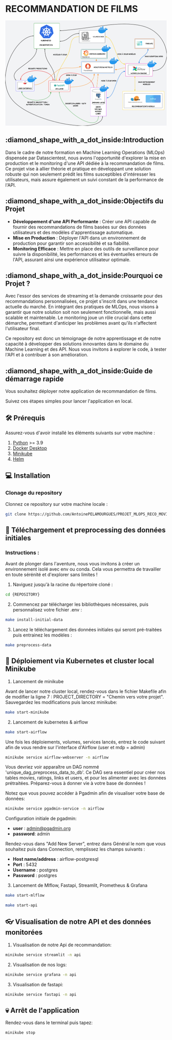 <h1>RECOMMANDATION DE FILMS</h1>

![Project Logo](reco_movies_project.jpeg)

<h2>:diamond_shape_with_a_dot_inside:Introduction</h2>
Dans le cadre de notre formation en Machine Learning Operations (MLOps) dispensée par Datascientest, nous avons l'opportunité d'explorer la mise en production et le monitoring d'une API dédiée à la recommandation de films. Ce projet vise à allier théorie et pratique en développant une solution robuste qui non seulement prédit les films susceptibles d'intéresser les utilisateurs, mais assure également un suivi constant de la performance de l'API.

<h2>:diamond_shape_with_a_dot_inside:Objectifs du Projet</h2>

- **Développement d'une API Performante** : Créer une API capable de fournir des recommandations de films basées sur des données utilisateurs et des modèles d'apprentissage automatique.
- **Mise en Production** : Déployer l'API dans un environnement de production pour garantir son accessibilité et sa fiabilité.
- **Monitoring Efficace** : Mettre en place des outils de surveillance pour suivre la disponibilité, les performances et les éventuelles erreurs de l'API, assurant ainsi une expérience utilisateur optimale.

<h2>:diamond_shape_with_a_dot_inside:Pourquoi ce Projet ?</h2>

Avec l'essor des services de streaming et la demande croissante pour des recommandations personnalisées, ce projet s'inscrit dans une tendance actuelle du marché. En intégrant des pratiques de MLOps, nous visons à garantir que notre solution soit non seulement fonctionnelle, mais aussi scalable et maintenable. Le monitoring joue un rôle crucial dans cette démarche, permettant d'anticiper les problèmes avant qu'ils n'affectent l'utilisateur final.

Ce repository est donc un témoignage de notre apprentissage et de notre capacité à développer des solutions innovantes dans le domaine du Machine Learning et des API. Nous vous invitons à explorer le code, à tester l'API et à contribuer à son amélioration.

<h2>:diamond_shape_with_a_dot_inside:Guide de démarrage rapide</h2>

Vous souhaitez déployer notre application de recommandation de films.

Suivez ces étapes simples pour lancer l'application en local.

## 🛠️ Prérequis

Assurez-vous d'avoir installé les éléments suivants sur votre machine :

1. [Python](https://www.python.org/) >= 3.9
2. [Docker Desktop](https://docs.docker.com/desktop/)
3. [Minikube](https://minikube.sigs.k8s.io/docs/start/)
4. [Helm](https://helm.sh/)

## :computer: Installation

### Clonage du repository

Clonnez ce repository sur votre machine locale :

```bash
git clone https://github.com/AntoinePELAMOURGUES/PROJET_MLOPS_RECO_MOVIES
```

## :wrench: Téléchargement et preprocessing des données initiales

### Instructions :

Avant de plonger dans l'aventure, nous vous invitons à créer un environnement isolé avec env ou conda. Cela vous permettra de travailler en toute sérénité et d'explorer sans limites !

1. Naviguez jusqu'à la racine du répertoire cloné :

```bash
cd {REPOSITORY}
```

2. Commencez par télécharger les bibliothèques nécessaires, puis personnalisez votre fichier .env :

```bash
make install-initial-data
```

3. Lancez le téléchargement des données initiales qui seront pré-traitées puis entrainez les modèles :

```bash
make preprocess-data
```

## 🚀 Déploiement via Kubernetes et cluster local Minikube

1. Lancement de minikube

Avant de lancer notre cluster local, rendez-vous dans le fichier Makefile afin de modifier la ligne 7 : PROJECT_DIRECTORY = "Chemin vers votre projet". Sauvegardez les modifications puis lancez minikube:

```bash
make start-minikube
```

2. Lancement de kubernetes & airflow

```bash
make start-airflow
```

Une fois les déploiements, volumes, services lancés, entrez le code suivant afin de vous rendre sur l'interface d'Airflow (user et mdp = admin)

```bash
minikube service airflow-webserver -n airflow
```

Vous devriez voir apparaître un DAG nommé 'unique_dag_preprocess_data_to_db'. Ce DAG sera essentiel pour créer nos tables movies, ratings, links et users, et pour les alimenter avec les données prétraitées. Préparez-vous à donner vie à votre base de données !

Notez que vous pouvez accéder à Pgadmin afin de visualiser votre base de données:

```bash
minikube service pgadmin-service -n airflow
```

Configuration initiale de pgadmin:

- **user** : admin@pgadmin.org
- **password**: admin

Rendez-vous dans "Add New Server", entrez dans Général le nom que vous souhaitez puis dans Connection, remplissez les champs suivants :

- **Host name/address** : airflow-postgresql
- **Port** : 5432
- **Username** : postgres
- **Password** : postgres

3. Lancement de Mlflow, Fastapi, Streamlit, Prometheus & Grafana

```bash
make start-mlflow
```

```bash
make start-api
```

## 👓 Visualisation de notre API et des données monitorées

1. Visualisation de notre Api de recommandation:

```bash
minikube service streamlit -n api
```

2. Visualisation de nos logs:

```bash
minikube service grafana -n api
```

3. Visualisation de fastapi:

```bash
minikube service fastapi -n api
```

## :skull: Arrêt de l'application

Rendez-vous dans le terminal puis tapez:

```bash
minikube stop
```
